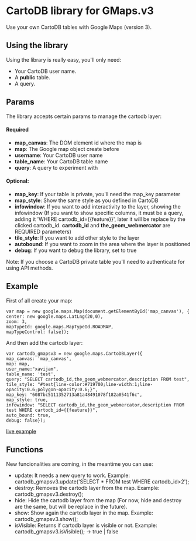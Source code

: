 CartoDB library for GMaps.v3
============================
Use your own CartoDB tables with Google Maps (version 3).

Using the library
------------------
Using the library is really easy, you'll only need:

* Your CartoDB user name.
* A **public** table.
* A query.

Params
------
The library accepts certain params to manage the cartodb layer:

#### Required

* **map_canvas**: 	The DOM element id where the map is
* **map**: 			The Google map object create before
* **username**:     Your CartoDB user name
* **table_name**: 	Your CartoDB table name
* **query**: 		A query to experiment with

#### Optional:

* **map_key**:		If your table is private, you'll need the map_key parameter
* **map_style**:	Show the same style as you defined in CartoDB
* **infowindow**:   If you want to add interactivity to the layer, showing the infowindow (If you want to show specific columns, it must be a query, adding it 'WHERE cartodb_id={{feature}}', later it will be replace by the clicked cartodb_id. **cartodb_id** and **the_geom_webmercator** are REQUIRED parameters)
* **tile_style**:   If you want to add other style to the layer
* **autobound**:	If you want to zoom in the area where the layer is positioned
* **debug**:        If you want to debug the library, set to true

Note: If you choose a CartoDB private table you'll need to authenticate for using API methods.

Example
-------
First of all create your map:

	var map = new google.maps.Map(document.getElementById('map_canvas'), {
    center: new google.maps.LatLng(20,0),
    zoom: 3,
    mapTypeId: google.maps.MapTypeId.ROADMAP,
    mapTypeControl: false});
  
And then add the cartodb layer:

	var cartodb_gmapsv3 = new google.maps.CartoDBLayer({
    map_canvas: 'map_canvas',
    map: map,
    user_name:"xavijam",
    table_name: 'test',
    query: "SELECT cartodb_id,the_geom_webmercator,description FROM test",
    tile_style: "#test{line-color:#719700;line-width:1;line-opacity:0.6;polygon-opacity:0.6;}",
    map_key: "6087bc5111352713a81a48491078f182a0541f6c",
    map_style: true,
    infowindow: "SELECT cartodb_id,the_geom_webmercator,description FROM test WHERE cartodb_id={{feature}}",
    auto_bound: true,
    debug: false});


[live example](http://vizzuality.github.com/cartodb-gmapsv3/)


Functions
---------
New funcionalities are coming, in the meantime you can use:

* update: It needs a new query to work. Example: cartodb_gmapsv3.update('SELECT * FROM test WHERE cartodb_id>2');
* destroy: Removes the cartodb layer from the map. Example: cartodb_gmapsv3.destroy();
* hide: Hide the cartodb layer from the map (For now, hide and destroy are the same, but will be replace in the future).
* show: Show again the cartodb layer in the map. Example: cartodb_gmapsv3.show();
* isVisible: Returns if cartodb layer is visible or not. Example: cartodb_gmapsv3.isVisible(); -> true | false